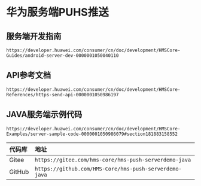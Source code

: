 # 华为服务端PUHS推送

## 服务端开发指南

`https://developer.huawei.com/consumer/cn/doc/development/HMSCore-Guides/android-server-dev-0000001050040110`

## API参考文档

`https://developer.huawei.com/consumer/cn/doc/development/HMSCore-References/https-send-api-0000001050986197`

## JAVA服务端示例代码

`https://developer.huawei.com/consumer/cn/doc/development/HMSCore-Examples/server-sample-code-0000001050986079#section181883158552`

|代码库|地址|
|:--|:--|
|Gitee|`https://gitee.com/hms-core/hms-push-serverdemo-java`|
|GitHub|`https://github.com/HMS-Core/hms-push-serverdemo-java`|

